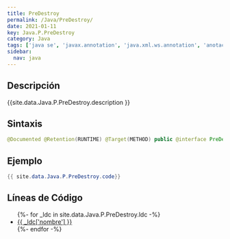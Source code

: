 ```yaml
---
title: PreDestroy
permalink: /Java/PreDestroy/
date: 2021-01-11
key: Java.P.PreDestroy
category: Java
tags: ['java se', 'javax.annotation', 'java.xml.ws.annotation', 'anotacion java', 'Java 1.6', 'Common Annotations Java 1.0']
sidebar: 
  nav: java
---
```


## Descripción
{{site.data.Java.P.PreDestroy.description }}

## Sintaxis
~~~java
@Documented @Retention(RUNTIME) @Target(METHOD) public @interface PreDestroy
~~~

## Ejemplo
~~~java
{{ site.data.Java.P.PreDestroy.code}}
~~~

## Líneas de Código
<ul>
{%- for _ldc in site.data.Java.P.PreDestroy.ldc -%}
   <li>
       <a href="{{_ldc['url'] }}">{{ _ldc['nombre'] }}</a>
   </li>
{%- endfor -%}
</ul>
